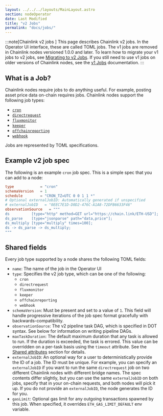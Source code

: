 ```yaml
---
layout: ../../../layouts/MainLayout.astro
section: nodeOperator
date: Last Modified
title: "v2 Jobs"
permalink: "docs/jobs/"
---
```


:::note[Chainlink v2 jobs ]
This page describes Chainlink v2 jobs. In the Operator UI interface, these are called TOML jobs. The v1 jobs are removed in Chainlink nodes versioned 1.0.0 and later. To learn how to migrate your v1 jobs to v2 jobs, see [Migrating to v2 Jobs](/chainlink-nodes/oracle-jobs/migration-v1-v2/). If you still need to use v1 jobs on older versions of Chainlink nodes, see the [v1 Jobs](/chainlink-nodes/oracle-jobs/v1/job-specifications/) documentation.
:::

## What is a Job?

Chainlink nodes require jobs to do anything useful. For example, posting asset price data on-chain requires jobs. Chainlink nodes support the following job types:

- [`cron`](/chainlink-nodes/oracle-jobs/job-types/cron/)
- [`directrequest`](/chainlink-nodes/oracle-jobs/job-types/direct_request/)
- [`fluxmonitor`](/chainlink-nodes/oracle-jobs/job-types/flux_monitor/)
- [`keeper`](/chainlink-nodes/oracle-jobs/job-types/keeper/)
- [`offchainreporting`](/chainlink-nodes/oracle-jobs/job-types/offchain_reporting/)
- [`webhook`](/chainlink-nodes/oracle-jobs/job-types/webhook/)

Jobs are represented by TOML specifications.

## Example v2 job spec

The following is an example `cron` job spec. This is a simple spec that you can add to a node:

```toml
type            = "cron"
schemaVersion   = 1
schedule        = "CRON_TZ=UTC 0 0 1 1 *"
# Optional externalJobID: Automatically generated if unspecified
# externalJobID   = "0EEC7E1D-D0D2-476C-A1A8-72DFB6633F46"
observationSource   = """
ds          [type="http" method=GET url="https://chain.link/ETH-USD"];
ds_parse    [type="jsonparse" path="data,price"];
ds_multiply [type="multiply" times=100];
ds -> ds_parse -> ds_multiply;
"""
```

## Shared fields

Every job type supported by a node shares the following TOML fields:

- `name`: The name of the job in the Operator UI
- `type`: Specifies the v2 job type, which can be one of the following:
  - `cron`
  - `directrequest`
  - `fluxmonitor`
  - `keeper`
  - `offchainreporting`
  - `webhook`
- `schemaVersion`: Must be present and set to a value of `1`. This field will handle progressive iterations of the job spec format gracefully with backwards-compatibility.
- `observationSource`: The v2 pipeline task DAG, which is specified in DOT syntax. See below for information on writing pipeline DAGs.
- `maxTaskDuration`: The default maximum duration that any task is allowed to run. If the duration is exceeded, the task is errored. This value can be overridden on a per-task basis using the `timeout` attribute. See the [Shared attributes](/chainlink-nodes/oracle-jobs/task-types/tasks#shared-attributes) section for details.
- `externalJobID`: An optional way for a user to deterministically provide the ID of a job. The ID must be unique. For example, you can specify an `externalJobID` if you want to run the same `directrequest` job on two different Chainlink nodes with different bridge names. The spec contents differ slightly, but you can use the same `externalJobID` on both jobs, specify that in your on-chain requests, and both nodes will pick it up. If you do not provide an `externalJobID`, the node generates the ID for you.
- `gasLimit`: Optional gas limit for any outgoing transactions spawned by this job. When specified, it overrides `ETH_GAS_LIMIT_DEFAULT` env variable.
